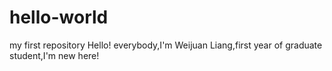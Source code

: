 # hello-world
my first repository
Hello! everybody,I'm Weijuan Liang,first year of graduate student,I'm new here!
